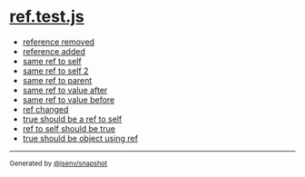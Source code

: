 # [ref.test.js](../ref.test.js)


- [reference removed](reference_removed/reference_removed.md)
- [reference added](reference_added/reference_added.md)
- [same ref to self](same_ref_to_self/same_ref_to_self.md)
- [same ref to self 2](same_ref_to_self_2/same_ref_to_self_2.md)
- [same ref to parent](same_ref_to_parent/same_ref_to_parent.md)
- [same ref to value after](same_ref_to_value_after/same_ref_to_value_after.md)
- [same ref to value before](same_ref_to_value_before/same_ref_to_value_before.md)
- [ref changed](ref_changed/ref_changed.md)
- [true should be a ref to self](true_should_be_a_ref_to_self/true_should_be_a_ref_to_self.md)
- [ref to self should be true](ref_to_self_should_be_true/ref_to_self_should_be_true.md)
- [true should be object using ref](true_should_be_object_using_ref/true_should_be_object_using_ref.md)

---

<sub>
  Generated by <a href="https://github.com/jsenv/core/tree/main/packages/tooling/snapshot">@jsenv/snapshot</a>
</sub>
